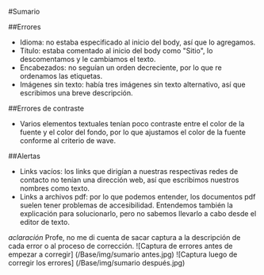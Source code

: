 #Sumario

##Errores
- Idioma: no estaba especificado al inicio del body, así que lo agregamos.
- Título: estaba comentado al inicio del body como "Sitio", lo descomentamos y le cambiamos el texto.
- Encabezados: no seguían un orden decreciente, por lo que re ordenamos las etiquetas.
- Imágenes sin texto: había tres imágenes sin texto alternativo, así que escribimos una breve descripción.

##Errores de contraste
- Varios elementos textuales tenían poco contraste entre el color de la fuente y el color del fondo, por lo que ajustamos el color de la fuente conforme al criterio de wave.

##Alertas
- Links vacíos: los links que dirigían a nuestras respectivas redes de contacto no tenían una dirección web, así que escribimos nuestros nombres como texto.
- Links a archivos pdf: por lo que podemos entender, los documentos pdf suelen tener problemas de accesibilidad. Entendemos también la explicación para solucionarlo, pero no sabemos llevarlo a cabo desde el editor de texto.

*aclaración* Profe, no me di cuenta de sacar captura a la descripción de cada error o al proceso de corrección.
![Captura de errores antes de empezar a corregir] (/Base/img/sumario antes.jpg)
![Captura luego de corregir los errores] (/Base/img/sumario después.jpg)
